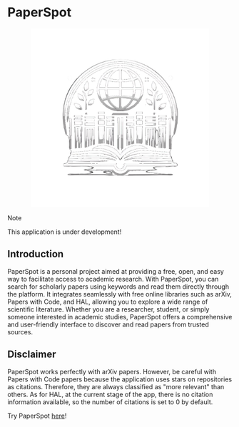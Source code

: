 # PaperSpot

<p align="center">
  <img src="./assets/logo.png" alt="PaperReader" width="400">
</p>

> [!NOTE]
> This application is under development!

## Introduction
PaperSpot is a personal project aimed at providing a free, open, and easy way to facilitate access to academic research. With PaperSpot, you can search for scholarly papers using keywords and read them directly through the platform. It integrates seamlessly with free online libraries such as arXiv, Papers with Code, and HAL, allowing you to explore a wide range of scientific literature. Whether you are a researcher, student, or simply someone interested in academic studies, PaperSpot offers a comprehensive and user-friendly interface to discover and read papers from trusted sources.

## Disclaimer

PaperSpot works perfectly with arXiv papers. However, be careful with Papers with Code papers because the application uses stars on repositories as citations. Therefore, they are always classified as "more relevant" than others. As for HAL, at the current stage of the app, there is no citation information available, so the number of citations is set to 0 by default.

Try PaperSpot [here](https://lilruwu.github.io/PaperSpot/)!